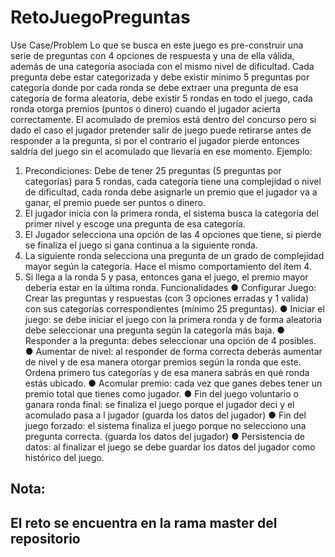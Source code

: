 # RetoJuegoPreguntas




Use Case/Problem
Lo que se busca en este juego es pre-construir una serie de preguntas con 4 opciones de
respuesta y una de ella válida, además de una categoría asociada con el mismo nivel de
dificultad. Cada pregunta debe estar categorizada y debe existir mínimo 5 preguntas por
categoría donde por cada ronda se debe extraer una pregunta de esa categoría de forma
aleatoria, debe existir 5 rondas en todo el juego, cada ronda otorga premios (puntos o dinero)
cuando el jugador acierta correctamente.
El acomulado de premios está dentro del concurso pero si dado el caso el jugador pretender
salir de juego puede retirarse antes de responder a la pregunta, si por el contrario el jugador
pierde entonces saldría del juego sin el acomulado que llevaría en ese momento.
Ejemplo:
1. Precondiciones: Debe de tener 25 preguntas (5 preguntas por categorías) para 5
rondas, cada categoría tiene una complejidad o nivel de dificultad, cada ronda debe
asignarle un premio que el jugador va a ganar, el premio puede ser puntos o dinero.
2. El jugador inicia con la primera ronda, el sistema busca la categoría del primer nivel y
escoge una pregunta de esa categoría.
3. El Jugador selecciona una opción de las 4 opciones que tiene, si pierde se finaliza el
juego si gana continua a la siguiente ronda.
4. La siguiente ronda selecciona una pregunta de un grado de complejidad mayor según
la categoría. Hace el mismo comportamiento del ítem 4.
5. Si llega a la ronda 5 y pasa, entonces gana el juego, el premio mayor debería estar en
la última ronda.
Funcionalidades
● Configurar Juego: Crear las preguntas y respuestas (con 3 opciones erradas y 1
valida) con sus categorías correspondientes (mínimo 25 preguntas).
● Iniciar el juego: se debe iniciar el juego con la primera ronda y de forma aleatoria debe
seleccionar una pregunta según la categoría más baja.
● Responder a la pregunta: debes seleccionar una opción de 4 posibles.
● Aumentar de nivel: al responder de forma correcta deberás aumentar de nivel y de esa
manera otorgar premios según la ronda que este. Ordena primero tus categorías y de
esa manera sabrás en qué ronda estás ubicado.
● Acomular premio: cada vez que ganes debes tener un premio total que tienes como
jugador.
● Fin del juego voluntario o ganara ronda final: se finaliza el juego porque el jugador
deci y el acomulado pasa a l jugador (guarda los datos del jugador)
● Fin del juego forzado: el sistema finaliza el juego porque no selecciono una pregunta
correcta. (guarda los datos del jugador)
● Persistencia de datos: al finalizar el juego se debe guardar los datos del jugador como
histórico del juego.



Nota:
------------------------------------------------------
El reto se encuentra en la rama master del repositorio
------------------------------------------------------
